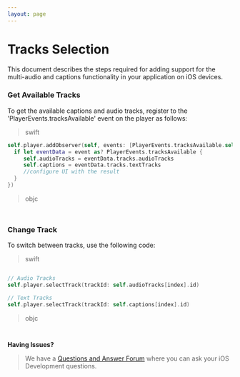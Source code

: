 ```yaml
---
layout: page
---
```


# Tracks Selection

This document describes the steps required for adding support for the multi-audio and captions functionality in your application on iOS devices.

### Get Available Tracks

To get the available captions and audio tracks, register to the 'PlayerEvents.tracksAvailable' event on the player as follows:

>swift

```swift
self.player.addObserver(self, events: [PlayerEvents.tracksAvailable.self], block: { (event: Any) -> Void in
  if let eventData = event as? PlayerEvents.tracksAvailable {
     self.audioTracks = eventData.tracks.audioTracks
     self.captions = eventData.tracks.textTracks
     //configure UI with the result
  }
})

```
>objc

```objc


```

### Change Track

To switch between tracks, use the following code:

>swift

```swift

// Audio Tracks
self.player.selectTrack(trackId: self.audioTracks[index].id)

// Text Tracks
self.player.selectTrack(trackId: self.captions[index].id)

```
>objc

```objc


```

**Having Issues?**

> We have a [Questions and Answer Forum](https://forum.kaltura.org/c/playkit) where you can ask your iOS Development questions.
